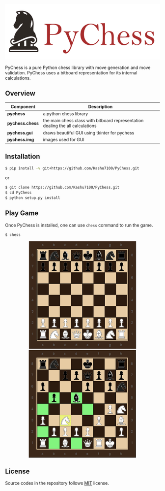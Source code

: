 <p align="center">
  <img src="assets/logo.png"/>
</p>

PyChess is a pure Python chess library with move generation and move validation.
PyChess uses a bitboard representation for its internal calculations.

## Overview

| Component | Description |
| ---- | --- |
| **pychess** | a python chess library |
| **pychess.chess** | the main chess class with bitboard representation dealing the all calculations |
| **pychess.gui** | draws beautiful GUI using tkinter for pychess |
| **pychess.img** | images used for GUI |

## Installation 
```bash
$ pip install -v git+https://github.com/Kashu7100/PyChess.git
```
or
```bash
$ git clone https://github.com/Kashu7100/PyChess.git
$ cd PyChess
$ python setup.py install
```

## Play Game
Once PyChess is installed, one can use `chess` command to run the game.

```
$ chess
```

<p align="center">
  <img src="assets/chess.PNG" width="350" height="350"/>

  <img src="assets/selected.PNG" width="350" height="350"/>
</p>

## License

Source codes in the repository follows [MIT](http://www.opensource.org/licenses/MIT) license.
